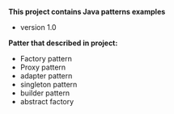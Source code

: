 **This project contains Java patterns examples**

- version 1.0

**Patter that described in project:**
- Factory pattern
- Proxy pattern
- adapter pattern
- singleton pattern
- builder pattern
- abstract factory
